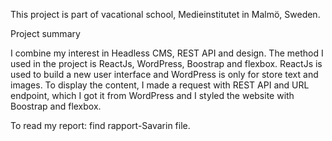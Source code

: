 This project is part of vacational school, Medieinstitutet in Malmö, Sweden. 

Project summary

I combine my interest in Headless CMS, REST API and design. The method I used in the project is ReactJs, WordPress, Boostrap and flexbox. ReactJs is used to build a new user interface and WordPress is only for store text and images. To display the content, I made a request with REST API and URL endpoint, which I got it from WordPress and I styled the website with Boostrap and flexbox. 
	
To read my report: find rapport-Savarin file.
